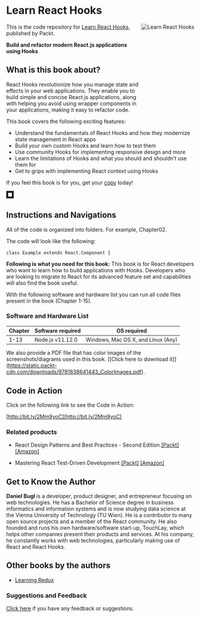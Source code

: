# Learn React Hooks

<a href="https://www.packtpub.com/web-development/learn-react-hooks?utm_source=github&utm_medium=repository&utm_campaign=9781838641443"><img src="https://www.packtpub.com/media/catalog/product/cache/e4d64343b1bc593f1c5348fe05efa4a6/9/7/9781838641443-original.jpeg" alt="Learn React Hooks" height="256px" align="right"></a>

This is the code repository for [Learn React Hooks](https://www.packtpub.com/web-development/learn-react-hooks?utm_source=github&utm_medium=repository&utm_campaign=9781838641443), published by Packt.

**Build and refactor modern React.js applications using Hooks**

## What is this book about?
React Hooks revolutionize how you manage state and effects in your web applications. They enable you to build simple and concise React.js applications, along with helping you avoid using wrapper components in your applications, making it easy to refactor code.

This book covers the following exciting features: 
* Understand the fundamentals of React Hooks and how they modernize state management in React apps
* Build your own custom Hooks and learn how to test them
* Use community Hooks for implementing responsive design and more
* Learn the limitations of Hooks and what you should and shouldn’t use them for
* Get to grips with implementing React context using Hooks

If you feel this book is for you, get your [copy](https://www.amazon.com/dp/1838641440) today!

<a href="https://www.packtpub.com/?utm_source=github&utm_medium=banner&utm_campaign=GitHubBanner"><img src="https://raw.githubusercontent.com/PacktPublishing/GitHub/master/GitHub.png" 
alt="https://www.packtpub.com/" border="5" /></a>


## Instructions and Navigations
All of the code is organized into folders. For example, Chapter02.

The code will look like the following:
```
class Example extends React.Component {
```

**Following is what you need for this book:**
This book is for React developers who want to learn how to build applications with Hooks. Developers who are looking to migrate to React for its advanced feature set and capabilities will also find the book useful. 

With the following software and hardware list you can run all code files present in the book (Chapter 1-15).

### Software and Hardware List

| Chapter  | Software required                  | OS required                        |
| -------- | -----------------------------------|------------------------------------|
| 1-13     | Node.js v11.12.0                   | Windows, Mac OS X, and Linux (Any) |



We also provide a PDF file that has color images of the screenshots/diagrams used in this book. [[Click here to download it]]  (https://static.packt-cdn.com/downloads/9781838641443_ColorImages.pdf).

## Code in Action

Click on the following link to see the Code in Action:

[http://bit.ly/2Mm9yoC﻿](http://bit.ly/2Mm9yoC)

### Related products <Other books you may enjoy>
* React Design Patterns and Best Practices - Second Edition [[Packt]](https://www.packtpub.com/in/web-development/react-design-patterns-and-best-practices-second-edition?utm_source=github&utm_medium=repository&utm_campaign=9781789530179) [[Amazon]](https://www.amazon.com/dp/1789530172)

* Mastering React Test-Driven Development [[Packt]](https://www.packtpub.com/in/web-development/mastering-react-test-driven-development?utm_source=github&utm_medium=repository&utm_campaign=9781789133417) [[Amazon]](https://www.amazon.com/dp/1789133416)

## Get to Know the Author
**Daniel Bugl** is a developer, product designer, and entrepreneur focusing on web technologies. He has a Bachelor of Science degree in business informatics and information systems and is now studying data science at the Vienna University of Technology (TU Wien). He is a contributor to many open source projects and a member of the React community. He also founded and runs his own hardware/software start-up, TouchLay, which helps other companies present their products and services. At his company, he constantly works with web technologies, particularly making use of React and React Hooks.





## Other books by the authors
* [Learning Redux](https://www.packtpub.com/in/web-development/learning-redux?utm_source=github&utm_medium=repository&utm_campaign=9781786462398)


### Suggestions and Feedback
[Click here](https://docs.google.com/forms/d/e/1FAIpQLSdy7dATC6QmEL81FIUuymZ0Wy9vH1jHkvpY57OiMeKGqib_Ow/viewform) if you have any feedback or suggestions.

